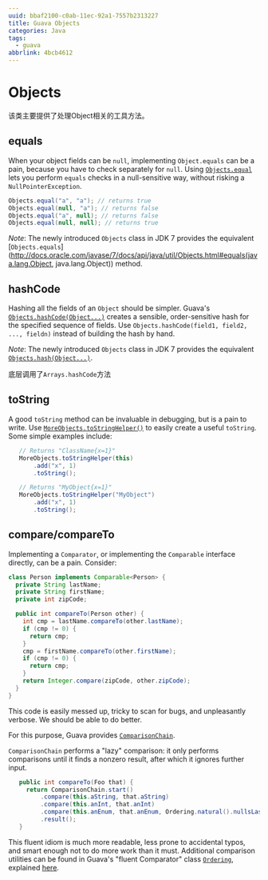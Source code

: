 ```yaml
---
uuid: bbaf2100-c0ab-11ec-92a1-7557b2313227
title: Guava Objects
categories: Java
tags:
  - guava
abbrlink: 4bcb4612
---
```


# Objects

该类主要提供了处理Object相关的工具方法。

## equals

When your object fields can be `null`, implementing `Object.equals` can be a pain, because you have to check separately for `null`. Using [`Objects.equal`](https://guava.dev/releases/snapshot/api/docs/com/google/common/base/Objects.html#equal-java.lang.Object-java.lang.Object-) lets you perform `equals` checks in a null-sensitive way, without risking a `NullPointerException`.

```java
Objects.equal("a", "a"); // returns true
Objects.equal(null, "a"); // returns false
Objects.equal("a", null); // returns false
Objects.equal(null, null); // returns true
```

*Note*: The newly introduced `Objects` class in JDK 7 provides the equivalent [`Objects.equals`](http://docs.oracle.com/javase/7/docs/api/java/util/Objects.html#equals(java.lang.Object, java.lang.Object)) method.

## hashCode

Hashing all the fields of an `Object` should be simpler. Guava's [`Objects.hashCode(Object...)`](https://guava.dev/releases/snapshot/api/docs/com/google/common/base/Objects.html#hashCode-java.lang.Object...-) creates a sensible, order-sensitive hash for the specified sequence of fields. Use `Objects.hashCode(field1, field2, ..., fieldn)` instead of building the hash by hand.

*Note*: The newly introduced `Objects` class in JDK 7 provides the equivalent [`Objects.hash(Object...)`](http://docs.oracle.com/javase/7/docs/api/java/util/Objects.html#hash(java.lang.Object...)).

底层调用了`Arrays.hashCode`方法

## toString

A good `toString` method can be invaluable in debugging, but is a pain to write. Use [`MoreObjects.toStringHelper()`](https://guava.dev/releases/snapshot/api/docs/com/google/common/base/MoreObjects.html#toStringHelper-java.lang.Object-) to easily create a useful `toString`. Some simple examples include:

```java
   // Returns "ClassName{x=1}"
   MoreObjects.toStringHelper(this)
       .add("x", 1)
       .toString();

   // Returns "MyObject{x=1}"
   MoreObjects.toStringHelper("MyObject")
       .add("x", 1)
       .toString();
```

## compare/compareTo

Implementing a `Comparator`, or implementing the `Comparable` interface directly, can be a pain. Consider:

```java
class Person implements Comparable<Person> {
  private String lastName;
  private String firstName;
  private int zipCode;

  public int compareTo(Person other) {
    int cmp = lastName.compareTo(other.lastName);
    if (cmp != 0) {
      return cmp;
    }
    cmp = firstName.compareTo(other.firstName);
    if (cmp != 0) {
      return cmp;
    }
    return Integer.compare(zipCode, other.zipCode);
  }
}
```

This code is easily messed up, tricky to scan for bugs, and unpleasantly verbose. We should be able to do better.

For this purpose, Guava provides [`ComparisonChain`](https://guava.dev/releases/snapshot/api/docs/com/google/common/collect/ComparisonChain.html).

`ComparisonChain` performs a "lazy" comparison: it only performs comparisons until it finds a nonzero result, after which it ignores further input.

```java
   public int compareTo(Foo that) {
     return ComparisonChain.start()
         .compare(this.aString, that.aString)
         .compare(this.anInt, that.anInt)
         .compare(this.anEnum, that.anEnum, Ordering.natural().nullsLast())
         .result();
   }
```

This fluent idiom is much more readable, less prone to accidental typos, and smart enough not to do more work than it must. Additional comparison utilities can be found in Guava's "fluent Comparator" class [`Ordering`](https://guava.dev/releases/snapshot/api/docs/com/google/common/collect/Ordering.html), explained [here](https://github.com/google/guava/wiki/OrderingExplained).
